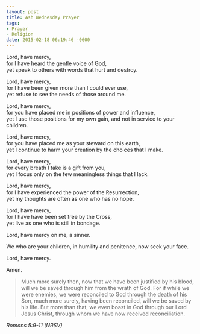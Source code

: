 ```yaml
---
layout: post
title: Ash Wednesday Prayer
tags:
- Prayer
- Religion
date: 2015-02-18 06:19:46 -0600
---
```


Lord, have mercy,  
for I have heard the gentle voice of God,  
yet speak to others with words that hurt and destroy.

Lord, have mercy,  
for I have been given more than I could ever use,  
yet refuse to see the needs of those around me.

Lord, have mercy,  
for you have placed me in positions of power and influence,  
yet I use those positions for my own gain, and not in service to your children.

Lord, have mercy,  
for you have placed me as your steward on this earth,  
yet I continue to harm your creation by the choices that I make.

Lord, have mercy,  
for every breath I take is a gift from you,  
yet I focus only on the few meaningless things that I lack.

Lord, have mercy,  
for I have experienced the power of the Resurrection,  
yet my thoughts are often as one who has no hope.

Lord, have mercy,  
for I have have been set free by the Cross,  
yet live as one who is still in bondage.

Lord, have mercy on me, a sinner. 

We who are your children, in humility and penitence, now seek your face.

Lord, have mercy.

Amen.

<blockquote class="big">Much more surely then, now that we have been justified by his blood, will we be saved through him from the wrath of God. For if while we were enemies, we were reconciled to God through the death of his Son, much more surely, having been reconciled, will we be saved by his life. But more than that, we even boast in God through our Lord Jesus Christ, through whom we have now received reconciliation.
</blockquote>

<cite class="big">Romans 5:9-11 (NRSV)</cite>



